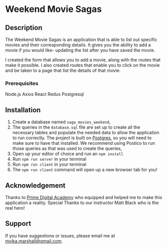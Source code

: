 # Weekend Movie Sagas

## Description


The Weekend Movie Sagas is an application that is able to list out specific movies and their corresponding details. It gives you the ability to add a movie if you would like- updating the list after you have saved the movie. 

I created the form that allows you to add a movie, along with the routes that make it possible. I also created routes that enable you to click on the movie and be taken to a page that list the details of that movie. 


### Prerequisites


Node.js
Axios
React
Redux
Postgresql

## Installation

1. Create a database named `saga_movies_weekend`,
2. The queries in the `database.sql` file are set up to create all the necessary tables and populate the needed data to allow the application to run correctly. The project is built on [Postgres](https://www.postgresql.org/download/), so you will need to make sure to have that installed. We recommend using Postico to run those queries as that was used to create the queries, 
3. Open up your editor of choice and run an `npm install`
4. Run `npm run server` in your terminal
5. Run `npm run client` in your terminal
6. The `npm run client` command will open up a new browser tab for you!



## Acknowledgement
Thanks to [Prime Digital Academy](www.primeacademy.io) who equipped and helped me to make this application a reality. Special Thanks to our instructor Matt Black who is the real hero!

## Support
If you have suggestions or issues, please email me at myika.marshall@gmail.com.
